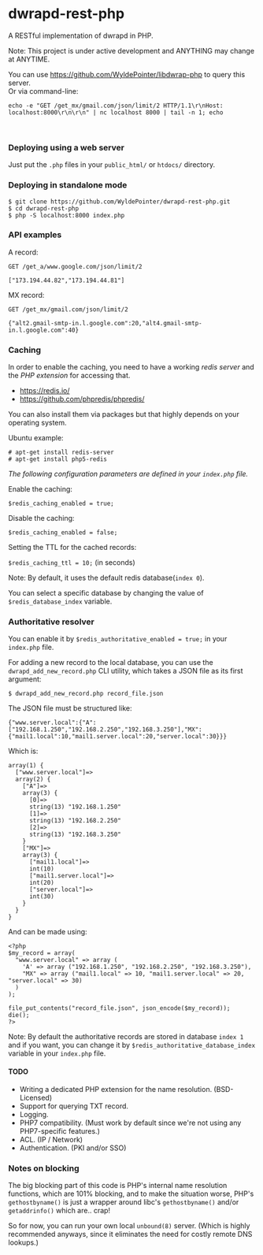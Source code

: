 # dwrapd-rest-php
A RESTful implementation of dwrapd in PHP.

Note: This project is under active development and ANYTHING may change at ANYTIME.

You can use https://github.com/WyldePointer/libdwrap-php to query this server.
<br />
Or via command-line:
```
echo -e "GET /get_mx/gmail.com/json/limit/2 HTTP/1.1\r\nHost: localhost:8000\r\n\r\n" | nc localhost 8000 | tail -n 1; echo
```
<br />


### Deploying using a web server
Just put the `.php` files in your `public_html/` or `htdocs/` directory.

### Deploying in standalone mode
```
$ git clone https://github.com/WyldePointer/dwrapd-rest-php.git
$ cd dwrapd-rest-php
$ php -S localhost:8000 index.php
```

### API examples

A record:
```
GET /get_a/www.google.com/json/limit/2
```
```
["173.194.44.82","173.194.44.81"]
```

MX record:
```
GET /get_mx/gmail.com/json/limit/2
```
```
{"alt2.gmail-smtp-in.l.google.com":20,"alt4.gmail-smtp-in.l.google.com":40}
```

### Caching
In order to enable the caching, you need to have a working *redis server* and the *PHP extension* for accessing that.
 - https://redis.io/
 - https://github.com/phpredis/phpredis/

You can also install them via packages but that highly depends on your operating system.

Ubuntu example:
```
# apt-get install redis-server
# apt-get install php5-redis
```

*The following configuration parameters are defined in your `index.php` file.*

Enable the caching:

`$redis_caching_enabled = true;`

Disable the caching:

`$redis_caching_enabled = false;`

Setting the TTL for the cached records:

`$redis_caching_ttl = 10;` (in seconds)

Note: By default, it uses the default redis database(`index 0`).

You can select a specific database by changing the value of `$redis_database_index` variable.


### Authoritative resolver
You can enable it by `$redis_authoritative_enabled = true;` in your `index.php` file.

For adding a new record to the local database, you can use the `dwrapd_add_new_record.php` CLI utility, which takes a JSON file as its first argument:
```
$ dwrapd_add_new_record.php record_file.json
```

The JSON file must be structured like:
```
{"www.server.local":{"A":["192.168.1.250","192.168.2.250","192.168.3.250"],"MX":{"mail1.local":10,"mail1.server.local":20,"server.local":30}}}
```

Which is:
```
array(1) {
  ["www.server.local"]=>
  array(2) {
    ["A"]=>
    array(3) {
      [0]=>
      string(13) "192.168.1.250"
      [1]=>
      string(13) "192.168.2.250"
      [2]=>
      string(13) "192.168.3.250"
    }
    ["MX"]=>
    array(3) {
      ["mail1.local"]=>
      int(10)
      ["mail1.server.local"]=>
      int(20)
      ["server.local"]=>
      int(30)
    }
  }
}
```

And can be made using:
```
<?php
$my_record = array(
  "www.server.local" => array (
    'A' => array ("192.168.1.250", "192.168.2.250", "192.168.3.250"),
    "MX" => array ("mail1.local" => 10, "mail1.server.local" => 20, "server.local" => 30)
  )
);

file_put_contents("record_file.json", json_encode($my_record));
die();
?>
```

Note: By default the authoritative records are stored in database `index 1` and if you want, you can change it by `$redis_authoritative_database_index` variable in your `index.php` file.


#### TODO
 - Writing a dedicated PHP extension for the name resolution. (BSD-Licensed)
 - Support for querying TXT record.
 - Logging.
 - PHP7 compatibility. (Must work by default since we're not using any PHP7-specific features.)
 - ACL. (IP / Network)
 - Authentication. (PKI and/or SSO)


### Notes on blocking
The big blocking part of this code is PHP's internal name resolution functions, which are 101% blocking, and to make the situation worse, PHP's `gethostbyname()` is just a wrapper around libc's `gethostbyname()` and/or `getaddrinfo()` which are.. crap!

So for now, you can run your own local `unbound(8)` server. (Which is highly recommended anyways, since it eliminates the need for costly remote DNS lookups.)
